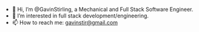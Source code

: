 - 👋 Hi, I’m @GavinStirling, a Mechanical and Full Stack Software Engineer.
- 👀 I’m interested in full stack development/engineering. 
- 📫 How to reach me: gavinstir@gmail.com

<!---
GavinStirling/GavinStirling is a ✨ special ✨ repository because its `README.md` (this file) appears on your GitHub profile.
You can click the Preview link to take a look at your changes.
--->
